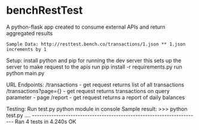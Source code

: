 # benchRestTest
A python-flask app created to consume external APIs and return aggregated results

    Sample Data: http://resttest.bench.co/transactions/1.json ** 1.json increments by 1

Setup:
    install python and pip for running the dev server
    this sets up the server to make request to the apis
    run pip install -r requirements.py
    run python main.py

URL Endpoints:
    /transactions - get request returns list of all transactions
    /transactions?page={} - get request returns transactions on query parameter - page
    /report - get request returns a report of daily balances

Testing:
    Run test.py python module in console
    Sample result: 
    >>> python test.py 
    ....
    ----------------------------------------------------------------------
    Ran 4 tests in 4.240s
    OK
	
